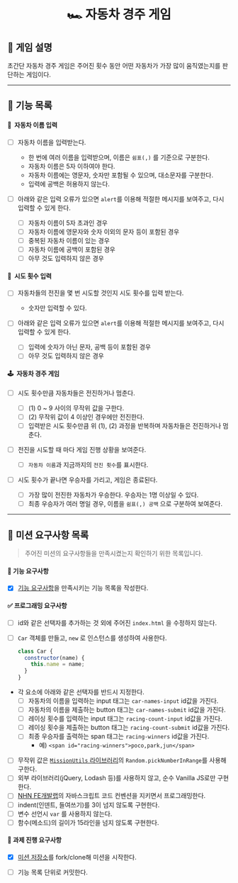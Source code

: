 <h1 align="middle">🏎&nbsp;자동차 경주 게임</h1>

## 👀 게임 설명

초간단 자동차 경주 게임은 주어진 횟수 동안 어떤 자동차가 가장 많이 움직였는지를 판단하는 게임이다.

---

## 📃 기능 목록

#### 💬 &nbsp;자동차 이름 입력

- [ ] 자동차 이름을 입력받는다.

  - 한 번에 여러 이름을 입력받으며, 이름은 `쉼표(,)` 를 기준으로 구분한다.
  - 자동차 이름은 5자 이하여야 한다.
  - 자동차 이름에는 영문자, 숫자만 포함될 수 있으며, 대소문자를 구분한다.
  - 입력에 공백은 허용하지 않는다.

- [ ] 아래와 같은 입력 오류가 있으면 `alert`를 이용해 적절한 메시지를 보여주고, 다시 입력할 수 있게 한다.
  - [ ] 자동차 이름이 5자 초과인 경우
  - [ ] 자동차 이름에 영문자와 숫자 이외의 문자 등이 포함된 경우
  - [ ] 중복된 자동차 이름이 있는 경우
  - [ ] 자동차 이름에 공백이 포함된 경우
  - [ ] 아무 것도 입력하지 않은 경우

#### 👀 &nbsp;시도 횟수 입력

- [ ] 자동차들의 전진을 몇 번 시도할 것인지 시도 횟수를 입력 받는다.

  - 숫자만 입력할 수 있다.

- [ ] 아래와 같은 입력 오류가 있으면 `alert`를 이용해 적절한 메시지를 보여주고, 다시 입력할 수 있게 한다.
  - [ ] 입력에 숫자가 아닌 문자, 공백 등이 포함된 경우
  - [ ] 아무 것도 입력하지 않은 경우

#### 🕹 &nbsp;자동차 경주 게임

- [ ] 시도 횟수만큼 자동차들은 전진하거나 멈춘다.

  - [ ] (1) 0 ~ 9 사이의 무작위 값을 구한다.
  - [ ] (2) 무작위 값이 4 이상인 경우에만 전진한다.
  - [ ] 입력받은 시도 횟수만큼 위 (1), (2) 과정을 반복하며 자동차들은 전진하거나 멈춘다.

- [ ] 전진을 시도할 때 마다 게임 진행 상황을 보여준다.

  - [ ] `자동차 이름`과 지금까지의 `전진 횟수`를 표시한다.

- [ ] 시도 횟수가 끝나면 우승자를 가리고, 게임은 종료된다.
  - [ ] 가장 많이 전진한 자동차가 우승한다. 우승자는 1명 이상일 수 있다.
  - [ ] 최종 우승자가 여러 명일 경우, 이름을 `쉼표(,) 공백` 으로 구분하여 보여준다.

---

## 💌 미션 요구사항 목록

> 주어진 미션의 요구사항들을 만족시켰는지 확인하기 위한 목록입니다.

#### 🎯 기능 요구사항

- [x] [기능 요구사항](https://github.com/gxxrxn/javascript-racingcar-precourse#-%EA%B8%B0%EB%8A%A5-%EC%9A%94%EA%B5%AC%EC%82%AC%ED%95%AD)을 만족시키는 기능 목록을 작성한다.

#### ✅ 프로그래밍 요구사항

- [ ] id와 같은 선택자를 추가하는 것 외에 주어진 `index.html` 을 수정하지 않는다.
- [ ] `Car` 객체를 만들고, `new` 로 인스턴스를 생성하여 사용한다.

  ```javascript
  class Car {
    constructor(name) {
      this.name = name;
    }
  }
  ```

- 각 요소에 아래와 같은 선택자를 반드시 지정한다.
  - [ ] 자동차의 이름을 입력하는 input 태그는 `car-names-input` id값을 가진다.
  - [ ] 자동차의 이름을 제출하는 button 태그는 `car-names-submit` id값을 가진다.
  - [ ] 레이싱 횟수를 입력하는 input 태그는 `racing-count-input` id값을 가진다.
  - [ ] 레이싱 횟수을 제출하는 button 태그는 `racing-count-submit` id값을 가진다.
  - [ ] 최종 우승자를 출력하는 span 태그는 `racing-winners` id값을 가진다.
    - 예) `<span id="racing-winners">poco,park,jun</span>`
- [ ] 무작위 값은 [`MissionUtils` 라이브러리](https://github.com/woowacourse-projects/javascript-mission-utils#mission-utils)의 `Random.pickNumberInRange`를 사용해 구한다.
- [ ] 외부 라이브러리(jQuery, Lodash 등)를 사용하지 않고, 순수 Vanilla JS로만 구현한다.
- [ ] [NHN FE개발랩](https://ui.toast.com/fe-guide/ko_CODING-CONVENTION)의 자바스크립트 코드 컨벤션을 지키면서 프로그래밍한다.
- [ ] indent(인덴트, 들여쓰기)를 3이 넘지 않도록 구현한다.
- [ ] 변수 선언시 `var` 를 사용하지 않는다.
- [ ] 함수(메소드)의 길이가 15라인을 넘지 않도록 구현한다.

#### 📝 과제 진행 요구사항

- [x] [미션 저장소](<[https://github.com/woowacourse/javascript-racingcar-precours](https://github.com/woowacourse/javascript-racingcar-precourse)>)를 fork/clone해 미션을 시작한다.

- [ ] 기능 목록 단위로 커밋한다.

